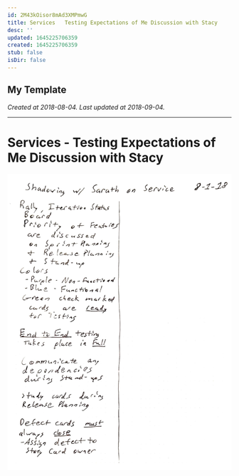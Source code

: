 ```yaml
---
id: 2M43kOisor8mAd3XMPmwG
title: Services   Testing Expectations of Me Discussion with Stacy
desc: ''
updated: 1645225706359
created: 1645225706359
stub: false
isDir: false
---
```

My Template
---

_Created at 2018-08-04._
_Last updated at 2018-09-04._




---

# Services - Testing Expectations of Me Discussion with Stacy


![RB 2018-08-0414.jpg](assets/RB-2018-08-0414.jpg)

